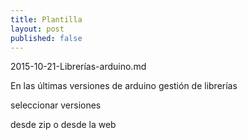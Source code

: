 ```yaml
---
title: Plantilla
layout: post
published: false
---
```

2015-10-21-Librerías-arduino.md

En las últimas versiones de arduino
gestión de librerías

seleccionar versiones

desde zip o desde la web